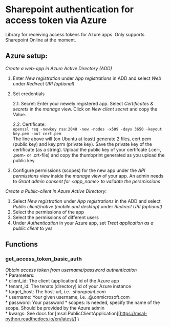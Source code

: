 # Sharepoint authentication for access token via Azure  
Library for receiving access tokens for Azure apps. Only supports Sharepoint Online at the moment.


## Azure setup:

*Create a web-app in Azure Active Directory (ADD)*

1. Enter *New registration* under *App registrations* in ADD and select *Web* under *Redirect URI (optional)*

2. Set credentials

    2.1. Secret:
        Enter your newely registered app. Select *Certificates & secrets* in the *manage* view. Click on *New client secret* and copy the Value.

    2.2. Certificate: \
        ```
            openssl req -newkey rsa:2048 -new -nodes -x509 -days 3650 -keyout key.pem -out cert.pem
        ```
        \
        The line above will (on Ubuntu at least) generate 2 files, cert.pem (public key) and key.prm (private key). 
        Save the private key of the certificate (as a string). Upload the public key of your certifcate (.cer-, .pem- or .crt-file) and copy the thumbprint generated as you upload the public key.

3. Configure permissions (scopes) for the new app under the *API permissions* view inside the *manage* view of your app. An admin needs to *Grant admin consent for <app_name> to validate the persmissions* 

*Create a Public-client in Azure Active Directory*:

1. Select *New registration* under *App registrations* in the ADD and select *Public client/native (mobile and desktop)* under *Redirect URI (optional)*
2. Select the permissions of the app
3. Select the permissions of different users 
4. Under *Authentication* in your Azure app, set *Treat application as a public client* to *yes*

## Functions

### get_access_token_basic_auth

*Obtain access token from username/password authentication* \
    * Parameters: \
        * client_id:   The client (application) id of the Azure app \
        * tenant_id:   The tenats (directory) id of your Azure instance \
        * target_host: The host-url, i.e. *<my-company>.sharepoint.com* \
        * username:    Your given username, i.e. <my>.<name>@<my-company>.onmicrosoft.com \
        * password:    Your password
        * scopes:      Is needed, specify the name of the scope. Should be provided by the Azure admin \
        * kwargs:      See docs for [msal.PublicClientApplication][https://msal-python.readthedocs.io/en/latest/] \ 